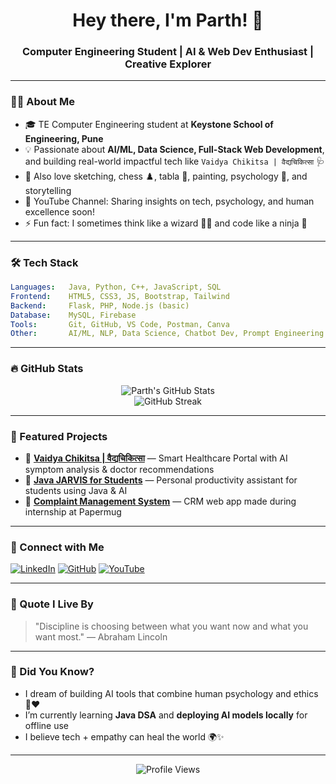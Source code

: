 <h1 align="center">Hey there, I'm Parth! 👋</h1>
<h3 align="center">Computer Engineering Student | AI & Web Dev Enthusiast | Creative Explorer</h3>

---

### 👨‍💻 About Me
- 🎓 TE Computer Engineering student at **Keystone School of Engineering, Pune**
- 💡 Passionate about **AI/ML, Data Science, Full-Stack Web Development**, and building real-world impactful tech like `Vaidya Chikitsa | वैद्यचिकित्सा` 🩺
- 🎨 Also love sketching, chess ♟️, tabla 🥁, painting, psychology 🧠, and storytelling
- 📢 YouTube Channel: Sharing insights on tech, psychology, and human excellence soon!
- ⚡ Fun fact: I sometimes think like a wizard 🧙‍♂️ and code like a ninja 🥷

---

### 🛠️ Tech Stack
```yaml
Languages:   Java, Python, C++, JavaScript, SQL
Frontend:    HTML5, CSS3, JS, Bootstrap, Tailwind
Backend:     Flask, PHP, Node.js (basic)
Database:    MySQL, Firebase
Tools:       Git, GitHub, VS Code, Postman, Canva
Other:       AI/ML, NLP, Data Science, Chatbot Dev, Prompt Engineering
```

---

### 🔥 GitHub Stats
<p align="center">
  <img src="https://github-readme-stats.vercel.app/api?username=arrivedthrone&show_icons=true&theme=radical" alt="Parth's GitHub Stats" />
  <br />
  <img src="https://github-readme-streak-stats.herokuapp.com?user=arrivedthrone&theme=radical" alt="GitHub Streak" />
</p>

---

### 🚀 Featured Projects
- 🔬 **[Vaidya Chikitsa | वैद्यचिकित्सा](https://github.com/arrivedthrone/vaidya-chikitsa)** — Smart Healthcare Portal with AI symptom analysis & doctor recommendations
- 🤖 **[Java JARVIS for Students](https://github.com/arrivedthrone/java-jarvis)** — Personal productivity assistant for students using Java & AI
- 📢 **[Complaint Management System](https://github.com/arrivedthrone/papermug-crm)** — CRM web app made during internship at Papermug

---

### 📲 Connect with Me
<p>
  <a href="https://www.linkedin.com/in/your-linkedin" target="_blank"><img alt="LinkedIn" src="https://img.shields.io/badge/LinkedIn-blue?style=flat&logo=linkedin" /></a>
  <a href="https://github.com/arrivedthrone" target="_blank"><img alt="GitHub" src="https://img.shields.io/badge/GitHub-black?style=flat&logo=github" /></a>
  <a href="https://youtube.com/@yourchannel" target="_blank"><img alt="YouTube" src="https://img.shields.io/badge/YouTube-red?style=flat&logo=youtube" /></a>
</p>

---

### 💬 Quote I Live By
> "Discipline is choosing between what you want now and what you want most." — Abraham Lincoln

---

### 🤔 Did You Know?
- I dream of building AI tools that combine human psychology and ethics 🤖❤️
- I’m currently learning **Java DSA** and **deploying AI models locally** for offline use
- I believe tech + empathy can heal the world 🌍✨

---

<p align="center">
  <img src="https://komarev.com/ghpvc/?username=arrivedthrone&label=Profile%20views&color=blue&style=flat" alt="Profile Views" />
</p>
